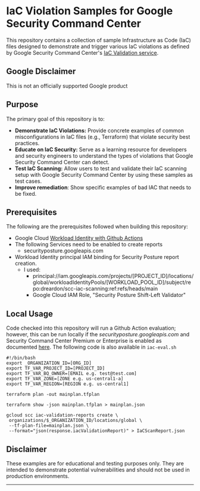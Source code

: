 # IaC Violation Samples for Google Security Command Center

This repository contains a collection of sample Infrastructure as Code (IaC) files designed to demonstrate and trigger various IaC violations as defined by Google Security Command Center's [IaC Validation service](https://cloud.google.com/security-command-center/docs/validate-iac).

## Google Disclaimer
This is not an officially supported Google product

## Purpose

The primary goal of this repository is to:

*   **Demonstrate IaC Violations:** Provide concrete examples of common misconfigurations in IaC files (e.g., Terraform) that violate security best practices.
*   **Educate on IaC Security:** Serve as a learning resource for developers and security engineers to understand the types of violations that Google Security Command Center can detect.
*   **Test IaC Scanning:** Allow users to test and validate their IaC scanning setup with Google Security Command Center by using these samples as test cases.
*   **Improve remediation**: Show specific examples of bad IAC that needs to be fixed.

## Prerequisites 
The following are the prerequisites followed when building this repository:

* Google Cloud [Workload Identity with Github Actions](https://cloud.google.com/iam/docs/workload-identity-federation-with-deployment-pipelines#github-actions)
* The following Services need to be enabled to create reports
     - securityposture.googleapis.com
* Workload Identity principal IAM binding for Security Posture report creation.
    - I used:
        - principal://iam.googleapis.com/projects/[PROJECT_ID]/locations/global/workloadIdentityPools/[WORKLOAD_POOL_ID]/subject/repo:dreardon/scc-iac-scanning:ref:refs/heads/main
        - Google Cloud IAM Role, "Security Posture Shift-Left Validator" 
## Local Usage
Code checked into this repository will run a Github Action evaluation; however, this can be run locally if the *securityposture.googleapis.com* and Security Command Center Premium or Enterprise is enabled as documented [here](https://cloud.google.com/security-command-center/docs/validate-iac#gcloud-create-iac). The following code is also available in `iac-eval.sh`

```shell
#!/bin/bash
export _ORGANIZATION_ID=[ORG_ID]
export TF_VAR_PROJECT_ID=[PROJECT_ID]
export TF_VAR_BQ_OWNER=[EMAIL e.g. test@test.com]
export TF_VAR_ZONE=[ZONE e.g. us-central1-a]
export TF_VAR_REGION=[REGION e.g. us-central1] 

terraform plan -out mainplan.tfplan

terraform show -json mainplan.tfplan > mainplan.json

gcloud scc iac-validation-reports create \
 organizations/$_ORGANIZATION_ID/locations/global \
 --tf-plan-file=mainplan.json \
 --format="json(response.iacValidationReport)" > IaCScanReport.json
```

## Disclaimer

These examples are for educational and testing purposes only. They are intended to demonstrate potential vulnerabilities and should not be used in production environments.

---
